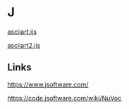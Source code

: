 # J

[asciiart.ijs](https://tio.run/##PY9BDoIwEEXX9BR/B2jSAFWDJrpw6cIrGKRtKARKoGyId8eWiqv58/LmJ1Mvy/NOUYylUsVg8CCt7goOLqTqBMKQBFIPr4ZCXdIMXFMSrKR2hJ1/JChxpYhq7JDQ5HDMY1ghavyeM8ZiZ83OKl0aXQoRuuzqlK2j6Wmr82Y02/s5xt7fBEpa9rHghuxv@iqjp74XAyrJoTx/D6JovCM6voZtmlZPpp8MRvKHoqz0@u@6x2RZvg)

[asciiart2.ijs](https://tio.run/##JY29boMwFEZn36f4NuyiuAZDSpCIVPozdMg7EOMojkSQcNWBVHl1YofpDud8516W5dBKdN44102/@CGDpgbnrkaWC7xAXZRUldZaIH1dgd49gVRFWQn6s9MRvT25q0WSEJvRSBhi/nmjSOw0ThJOItuiHyUxNkToca8jXSecz0GewxuY2OcbiUEgYL/KKfiANIj/0dojF8TstQ85a84jeIhv4AVuSFSW66LcvlW79/bj8@sbCQlalgc)

## Links

https://www.jsoftware.com/

https://code.jsoftware.com/wiki/NuVoc
